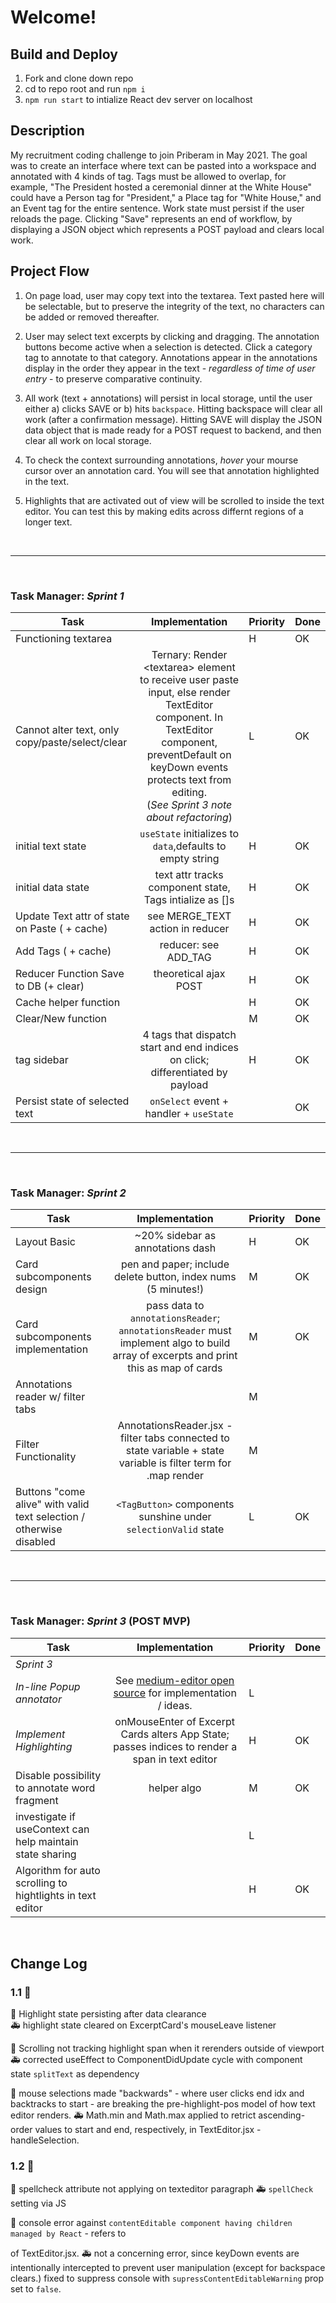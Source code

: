 # Welcome!

## Build and Deploy     

1. Fork and clone down repo
1. cd to repo root and run `npm i`
1. `npm run start` to intialize React dev server on localhost

## Description

My recruitment coding challenge to join Priberam in May 2021.  The goal was to create an interface where text can be pasted into a workspace and annotated with 4 kinds of tag.  Tags must be allowed to overlap, for example, "The President hosted a ceremonial dinner at the White House" could have a Person tag for "President," a Place tag for "White House," and an Event tag for the entire sentence.  Work state must persist if the user reloads the page.  Clicking "Save" represents an end of workflow, by displaying a JSON object which represents a POST payload and clears local work.

## Project Flow

1. On page load, user may copy text into the textarea.  Text pasted here will be selectable, but to preserve the integrity of the text, no characters can be added or removed thereafter.  

2. User may select text excerpts by clicking and dragging.  The annotation buttons become active when a selection is detected.  Click a category tag to annotate to that category.  Annotations appear in the annotations display in the order they appear in the text - *regardless of time of user entry* - to preserve comparative continuity.

3. All work (text + annotations) will persist in local storage, until the user either a) clicks SAVE or b) hits `backspace`.  Hitting backspace will clear all work (after a confirmation message).  Hitting SAVE will display the JSON data object that is made ready for a POST request to backend, and then clear all work on local storage.

4. To check the context surrounding annotations, *hover* your mourse cursor over an annotation card.  You will see that annotation highlighted in the text.

5. Highlights that are activated out of view will be scrolled to inside the text editor.  You can test this by making edits across differnt regions of a longer text.


<br />

---

<br />

### Task Manager: _Sprint 1_
| Task | Implementation | Priority | Done |
| ---- | :------------: | -------- | ---- |
| Functioning textarea | | H | OK |
| Cannot alter text, only copy/paste/select/clear | Ternary: Render \<textarea> element to receive user paste input, else render TextEditor component.  In TextEditor component, preventDefault on keyDown events protects text from editing.  <br />(_See Sprint 3 note about refactoring_)| L | OK
| initial text state | `useState` initializes to `data`,defaults to empty string | H | OK
| initial data state | text attr tracks component state, Tags intialize as []s | H | OK
| Update Text attr of state on Paste ( + cache) | see MERGE_TEXT action in reducer| H | OK
| Add Tags ( + cache) | reducer: see ADD_TAG | H | OK
| Reducer Function Save to DB (+ clear) | theoretical ajax POST | H | OK
| Cache helper function | | H |  OK
| Clear/New function | | M |  OK |
| tag sidebar | 4 tags that dispatch start and end indices on click; differentiated by payload | H | OK |
| Persist state of selected text | `onSelect` event + handler + `useState` | | OK 
<br />

---

<br />

### Task Manager: _Sprint 2_
| Task | Implementation | Priority | Done |
| ---- | :------------: | -------- | ---- |
| Layout Basic     |  ~20% sidebar as annotations dash | H | OK
|  Card subcomponents design | pen and paper; include delete button, index nums (5 minutes!)  | M | OK
| Card subcomponents implementation | pass data to `annotationsReader`; `annotationsReader` must implement algo to build array of excerpts and print this as map of cards| M | OK
| Annotations reader w/ filter tabs |  | M
| Filter Functionality | AnnotationsReader.jsx - filter tabs connected to state variable + state variable is filter term for .map render | M 
| Buttons "come alive" with valid text selection / otherwise disabled | `<TagButton>` components sunshine under `selectionValid` state | L  | OK

<br />

---

<br />

### Task Manager: _Sprint 3_ (POST MVP)
| Task | Implementation | Priority | Done |
| ------------- | :------------: | -------- | ---- |
| _Sprint 3_ |
| *In-line Popup annotator* | See [medium-editor open source](https://github.com/yabwe/medium-editor) for implementation / ideas.  | L | 
| *Implement Highlighting* | onMouseEnter of Excerpt Cards alters App State; passes indices to render a span in text editor| H | OK
| Disable possibility to annotate word fragment | helper algo | M | OK |
| investigate if useContext can help maintain state sharing | | L
| Algorithm for auto scrolling to hightlights in text editor |  | H | OK


<br>


## Change Log

### 1.1 :memo:

:bug: Highlight state persisting after data clearance <br/>
:ambulance: highlight state cleared on ExcerptCard's mouseLeave listener

:bug: Scrolling not tracking highlight span when it rerenders outside of viewport
:ambulance: corrected useEffect to ComponentDidUpdate cycle with component state `splitText` as dependency

:bug: mouse selections made "backwards" - where user clicks end idx and backtracks to start - are breaking the pre-highlight-pos model of how text editor renders.
:ambulance: Math.min and Math.max applied to retrict ascending-order values to start and end, respectively, in TextEditor.jsx - handleSelection.

### 1.2 :memo:

:bug: spellcheck attribute not applying on texteditor paragraph
:ambulance: `spellCheck` setting via JS

:bug: console error against `contentEditable component having children managed by React` - refers to <p> of TextEditor.jsx.
:ambulance: not a concerning error, since keyDown events are intentionally intercepted to prevent user manipulation (except for backspace clears.)  fixed to suppress console with `supressContentEditableWarning` prop set to `false`.

